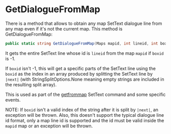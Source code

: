 # GetDialogueFromMap
There is a method that allows to obtain any map SetText dialogue line from any map even if it's not the current map. This method is GetDialogueFromMap:

```cs
public static string GetDialogueFromMap(Maps mapid, int lineid, int boxid)
```
It gets the entire SetText line whose id is `lineid` from the map `mapid` if `boxid` is -1.

If `boxid` isn't -1, this will get a specific parts of the SetText line using the `boxid` as the index in an array produced by splitting the SetText line by `|next|` (with StringSplitOptions.None meaning empty strings are included in the resulting split array).

This is used as part of the [getfrommap](../Individual%20commands/GetFromMap.md) SetText command and some specific events.

NOTE: If `boxid` isn't a valid index of the string after it is split by `|next|`, an exception will be thrown. Also, this doesn't support the typical dialogue line id format, only a map line id is supported and the id must be valid inside the `mapid` map or an exception will be thrown.
